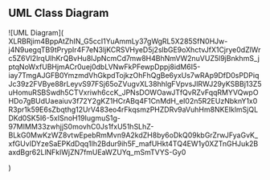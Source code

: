 ## UML Class Diagram

![UML Diagram](
XLRBRjim4BppAtZhIN_G5ccI1YuAmmLy37gWgRL5X285SfN0HJw-j4N9uegqTB9tPrypIr4F7eN3ljKCRSVHyeD5j2slbGE9oXhctvJfX1Cjrye0dZlWrc5Z6Vl2lrqUlhKrQBvHu8IJpNcmCd7mw8H4BhNmVW2nuVUZ5l9jBnkhmS_jptqNoWxfUBHjmACr0uej0dbLVNwFkPFewpDppj8idM6I5-iay7TmgAJGFB0YmzmdVhGkpdTojkzOhFhQgBe6yxUs7wRAp9DfD0sPDPiqJc39z2FVBye88rLeyvS97FSj65oZVugvXL38hhlgFVpvsJlRWJ29yKSBBj13Z5uHomuRSBSwdh5CTVxriwh6ccK_JPNsDOWOawJTfQvRZvFqqRMYVQwpOHDo7gBUdUaeaiuv3f72Y2gKZ1HCrABq4F1CnMdH_eI02n5R2EUzNbknY1x0R3pr1k59E6sZbqthg12UrV483eo4rFkqsmzPHZDRv9aVuhHm8NKEIklmSjQLDKd0SK5I6-5xISnoH19IugmuS1g-97MIMM33zwhjjS0movhC0Js1fxU51hSLhZ-BLkG0MwKzWZ8vtwEpebRmMvn9A2kdZH8by6oDkQ09kbGrZrwJFyaGvK_xfGUvIDYzeSaEPKdDqq1lh2Bdur9ih5F_mafUHkt4TQ4EW1y0XZTnGHJuk2BaxdBgr62LlNFklWjZN7fmUEaWZUYq_mSmTVYS-Gy0

)
